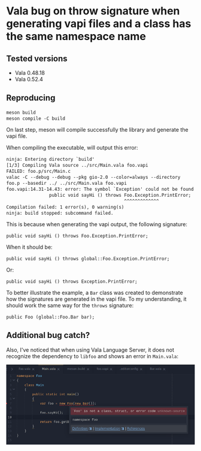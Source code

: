 # Vala bug on throw signature when generating vapi files and a class has the same namespace name

## Tested versions

- Vala 0.48.18
- Vala 0.52.4

## Reproducing

```console
meson build
meson compile -C build
```

On last step, meson will compile successfully the library and generate the vapi
file.

When compiling the executable, will output this error:

```
ninja: Entering directory `build'
[1/3] Compiling Vala source ../src/Main.vala foo.vapi
FAILED: foo.p/src/Main.c
valac -C --debug --debug --pkg gio-2.0 --color=always --directory foo.p --basedir ../ ../src/Main.vala foo.vapi
foo.vapi:14.31-14.43: error: The symbol `Exception' could not be found
                public void sayHi () throws Foo.Exception.PrintError;
                                            ^^^^^^^^^^^^^
Compilation failed: 1 error(s), 0 warning(s)
ninja: build stopped: subcommand failed.
```

This is because when generating the vapi output, the following signature:

```vala
public void sayHi () throws Foo.Exception.PrintError;
```

When it should be:

```vala
public void sayHi () throws global::Foo.Exception.PrintError;
```

Or:

```vala
public void sayHi () throws Exception.PrintError;
```

To better illustrate the example, a `Bar` class was created to demonstrate how
the signatures are generated in the vapi file. To my understanding, it should
work the same way for the `throws` signature:

```vala
public Foo (global::Foo.Bar bar);
```

## Additional bug catch?

Also, I've noticed that when using Vala Language Server, it does not recognize
the dependency to `libfoo` and shows an error in `Main.vala`:

!['Foo' is not a class, struct, or error code](var/vls-exception.png)
